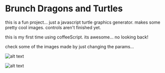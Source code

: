 # Brunch Dragons and Turtles

this is a fun project... just a javascript turtle graphics generator. makes some pretty cool images. controls aren't finished yet.

this is my first time using coffeeScript. its awesome... no looking back!

check some of the images made by just changing the params...

![alt text](https://www.evernote.com/shard/s32/sh/d732f392-06d8-402c-853b-c829fa0fd652/2e30aa77febb62bad7fe7fc487e76065/deep/0/Example-brunch-application.png "alt")

![alt text](https://www.evernote.com/shard/s32/sh/b290dfb8-6b84-4dfe-9495-f20e5e93355d/87b2d9446f364b8d6080710695e64391/deep/0/Example-brunch-application.png "alt")
